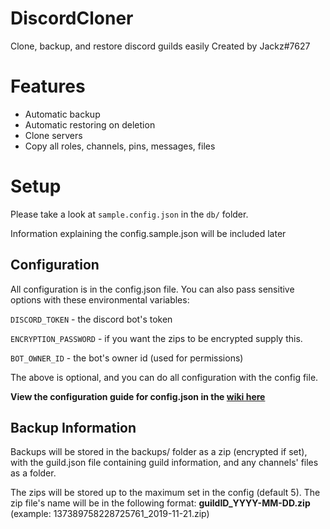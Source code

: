 # DiscordCloner
Clone, backup, and restore discord guilds easily
Created by Jackz#7627

# Features
  * Automatic backup
  * Automatic restoring on deletion
  * Clone servers
  * Copy all roles, channels, pins, messages, files

# Setup

Please take a look at `sample.config.json` in the `db/` folder.

Information explaining the config.sample.json will be included later

## Configuration

All configuration is in the config.json file. You can also pass sensitive options with these environmental variables:

`DISCORD_TOKEN` - the discord bot's token

`ENCRYPTION_PASSWORD` - if you want the zips to be encrypted supply this.

`BOT_OWNER_ID` - the bot's owner id (used for permissions)

The above is optional, and you can do all configuration with the config file.

**View the configuration guide for config.json in the [wiki here](https://github.com/Jackzmc/zeko/wiki)**

## Backup Information

Backups will be stored in the backups/ folder as a zip (encrypted if set), with the guild.json file containing guild information, and any channels' files as a folder. 

The zips will be stored up to the maximum set in the config (default 5). The zip file's name will be in the following format:
**guildID_YYYY-MM-DD.zip** (example: 137389758228725761_2019-11-21.zip)